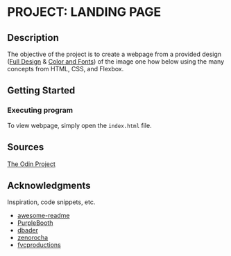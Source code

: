 # PROJECT: LANDING PAGE

## Description

The objective of the project is to create a webpage from a provided design ([Full Design](https://cdn.statically.io/gh/TheOdinProject/curriculum/main/foundations/html_css/project/odin-project.png) & [Color and Fonts](https://cdn.statically.io/gh/TheOdinProject/curriculum/main/foundations/html_css/project/colors_and_stuff.png)) of the image one how below using the many concepts from HTML, CSS, and Flexbox.

## Getting Started

### Executing program

To view webpage, simply open the `index.html` file.
## Sources

[The Odin Project](https://www.theodinproject.com/)

## Acknowledgments

Inspiration, code snippets, etc.
* [awesome-readme](https://github.com/matiassingers/awesome-readme)
* [PurpleBooth](https://gist.github.com/PurpleBooth/109311bb0361f32d87a2)
* [dbader](https://github.com/dbader/readme-template)
* [zenorocha](https://gist.github.com/zenorocha/4526327)
* [fvcproductions](https://gist.github.com/fvcproductions/1bfc2d4aecb01a834b46)
